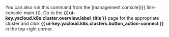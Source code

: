 You can also run this command from the [management console]({{ link-console-main }}). Go to the **{{ ui-key.yacloud.k8s.cluster.overview.label_title }}** page for the appropriate cluster and click **{{ ui-key.yacloud.k8s.clusters.button_action-connect }}** in the top-right corner.